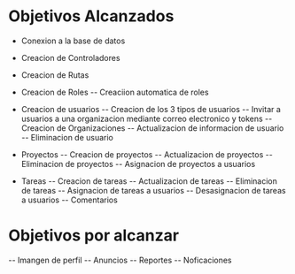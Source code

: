 # Objetivos Alcanzados
- Conexion a la base de datos
- Creacion de Controladores
- Creacion de Rutas

- Creacion de Roles
    -- Creaciion automatica de roles
- Creacion de usuarios
    -- Creacion de los 3 tipos de usuarios
    -- Invitar a usuarios a una organizacion mediante correo electronico y tokens
    -- Creacion de Organizaciones
    -- Actualizacion de informacion de usuario
    -- Eliminacion de usuario
- Proyectos
   -- Creacion de proyectos
   -- Actualizacion de proyectos
   -- Eliminacion de proyectos
   -- Asignacion de proyectos a usuarios
- Tareas
    -- Creacion de tareas
    -- Actualizacion de tareas
    -- Eliminacion de tareas
    -- Asignacion de tareas a usuarios
    -- Desasignacion de tareas a usuarios
    -- Comentarios


# Objetivos por alcanzar
-- Imangen de perfil
-- Anuncios
-- Reportes
-- Noficaciones